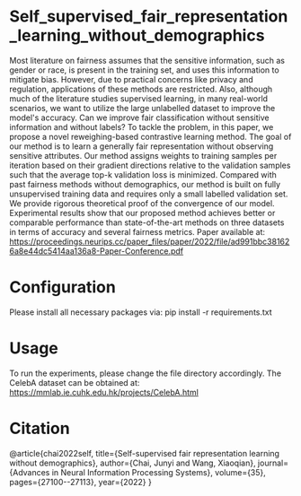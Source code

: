 # Self_supervised_fair_representation_learning_without_demographics

Most literature on fairness assumes that the sensitive information, such as gender or race, is present in the training set, and uses this information to mitigate bias. However, due to practical concerns like privacy and regulation, applications of these methods are restricted. Also, although much of the literature studies supervised learning, in many real-world scenarios, we want to utilize the large unlabelled dataset to improve the model's accuracy. Can we improve fair classification without sensitive information and without labels? To tackle the problem, in this paper, we propose a novel reweighing-based contrastive learning method. The goal of our method is to learn a generally fair representation without observing sensitive attributes. Our method assigns weights to training samples per iteration based on their gradient directions relative to the validation samples such that the average top-k validation loss is minimized. Compared with past fairness methods without demographics, our method is built on fully unsupervised training data and requires only a small labelled validation set. We provide rigorous theoretical proof of the convergence of our model. Experimental results show that our proposed method achieves better or comparable performance than state-of-the-art methods on three datasets in terms of accuracy and several fairness metrics. Paper available at: https://proceedings.neurips.cc/paper_files/paper/2022/file/ad991bbc381626a8e44dc5414aa136a8-Paper-Conference.pdf

# Configuration

Please install all necessary packages via: pip install -r requirements.txt

# Usage

To run the experiments, please change the file directory accordingly. The CelebA dataset can be obtained at: https://mmlab.ie.cuhk.edu.hk/projects/CelebA.html
# Citation

@article{chai2022self,
  title={Self-supervised fair representation learning without demographics},
  author={Chai, Junyi and Wang, Xiaoqian},
  journal={Advances in Neural Information Processing Systems},
  volume={35},
  pages={27100--27113},
  year={2022}
}
